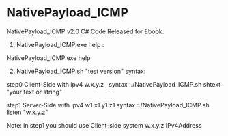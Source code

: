 # NativePayload_ICMP 

NativePayload_ICMP  v2.0 C# Code Released for Ebook.

1. NativePayload_ICMP.exe help :

NativePayload_ICMP.exe  help  

2. NativePayload_ICMP.sh  "test version"  syntax:

step0 Client-Side with ipv4 w.x.y.z , syntax :./NativePayload_ICMP.sh shtext "your text or string"

step1 Server-Side with ipv4 w1.x1.y1.z1 syntax :./NativePayload_ICMP.sh listen "w.x.y.z"

Note: in step1 you should use Client-side system w.x.y.z IPv4Address
